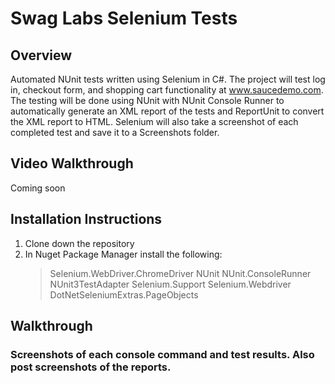 # Swag Labs Selenium Tests

## Overview
Automated NUnit tests written using Selenium in C#.  The project will test log in, checkout form, and shopping cart functionality at www.saucedemo.com.  The testing will be done using NUnit with NUnit Console Runner to automatically generate an XML report of the tests and ReportUnit to convert the XML report to HTML.  Selenium will also take a screenshot of each completed test and save it to a Screenshots folder.

## Video Walkthrough
Coming soon

## Installation Instructions
1.  Clone down the repository
2.  In Nuget Package Manager install the following: 
    >Selenium.WebDriver.ChromeDriver
    >NUnit
    >NUnit.ConsoleRunner
    >NUnit3TestAdapter
    >Selenium.Support
    >Selenium.Webdriver
    >DotNetSeleniumExtras.PageObjects
    
## Walkthrough

### Screenshots of each console command and test results.  Also post screenshots of the reports.
